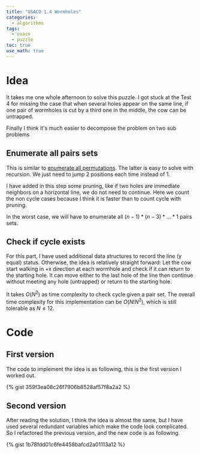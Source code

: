 ```yaml
---
title: "USACO 1.4 Wormholes"
categories:
  - algorithms
tags:
  - usaco
  - puzzle
toc: true
use_math: true
---
```



# Idea

It takes me one whole afternoon to solve this puzzle. I got stuck at the Test
4 for missing the case that when several holes appear on the same line, if
one pair of wormholes is cut by a third one in the middle, the cow can be
untrapped.

Finally I think it's much easier to decompose the problem on two sub problems

## Enumerate all pairs sets

This is similar to [enumerate all permutations](https://www.geeksforgeeks.org/write-a-c-program-to-print-all-permutations-of-a-given-string/).
The latter is easy to solve with recursion. We just need to jump 2
 positions each time instead of 1.
 
I have added in this step some pruning, like if two holes are immediate neighbors on a horizontal line, we do not need to continue. Here we count the non cycle cases because I think it is faster than to count cycle with pruning.

In the worst case, we will have to enumerate all $(n - 1) * (n - 3) * ... * 1$ pairs sets.

## Check if cycle exists

For this part, I have used additional data structures to record the line (y equal) status. Otherwise, the idea is relatively straight forward: Let the cow start walking in +x direction at each wormhole and check if it can return to the starting hole. It can move either to the last hole of the line then continue without meeting any hole (untrapped) or return to the starting hole.

It takes $O(N^2)$ as time complexity to check cycle given a pair set. The overall time complexity for this implementation can be $O(N!N^2)$, which is still tolerable as $N \leq 12$.

# Code

## First version

The code to implement the idea is as following, this is the first version I worked out. 

{% gist 359f3ea08c26f7906b8528af57f8a2a2 %}

## Second version

After reading the solution, I think the idea is almost the same, but I have used several redundant variables which make the code look complicated. So I refactored the previous version, and the new code is as following.

{% gist 1b78fdd01c6fe4458bafcd2a01113a12 %}
